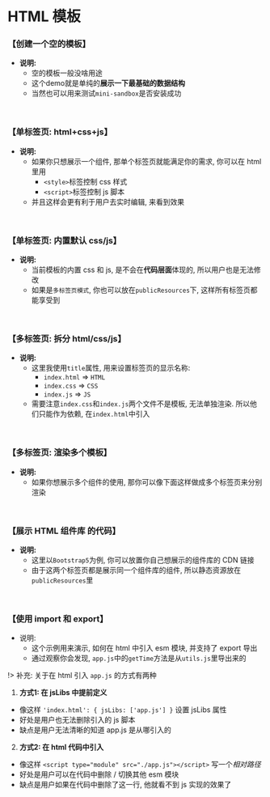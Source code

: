 
# HTML 模板

### 【创建一个空的模板】

- **说明:**
  - 空的模板一般没啥用途
  - 这个demo就是单纯的**展示一下最基础的数据结构**
  - 当然也可以用来测试`mini-sandbox`是否安装成功

<div id="sandbox-demo1"></div>

<!-- 
```html
<div id="sandbox-demo1"></div>

<script src="https://cdn.jsdelivr.net/npm/mini-sandbox@${version}"></script>
<script type="text/javascript">
  new MiniSandbox({
    el: '#sandbox-demo1',
    files: {
      'index.html': {}
    }
  })
</script>
```
 -->

<br />

### 【单标签页: html+css+js】

- **说明:**
  - 如果你只想展示一个组件, 那单个标签页就能满足你的需求, 你可以在 html 里用
    - `<style>`标签控制 css 样式
    - `<script>`标签控制 js 脚本
  - 并且这样会更有利于用户去实时编辑, 来看到效果

<div id="sandbox-demo2"></div>

<!-- 
```html
<div id="sandbox-demo2"></div>

<script src="https://cdn.jsdelivr.net/npm/mini-sandbox@${version}"></script>
<script type="text/javascript">
  new MiniSandbox({
    el: '#sandbox-demo2',
    files: {
      'index.html': {
        defaultValue: `<style>
  button {
    color: red;
  }
</style>

<button>测试</button>

<script>
  const btn = document.querySelector('button')
  btn.addEventListener('click', () => {
    alert('click 事件')
  })
<\/script>`
      }
    },
    defaultConfig: {
      height: '350px',
    }
  })
</script>
```
 -->

<br />

### 【单标签页: 内置默认 css/js】

- **说明:**
  - 当前模板的内置 css 和 js, 是不会在**代码层面**体现的, 所以用户也是无法修改
  - 如果是`多标签页模式`, 你也可以放在`publicResources`下, 这样所有标签页都能享受到

<div id="sandbox-demo3"></div>

<!-- 
```html
<div id="sandbox-demo3"></div>

<script src="https://cdn.jsdelivr.net/npm/mini-sandbox@${version}"></script>
<script type="text/javascript">
  new MiniSandbox({
    el: '#sandbox-demo3',
    files: {
      'index.html': {
        defaultValue: '<div class="box">这是一个盒子</div>',
        css: `
          .box {
            width: 100px;
            height: 100px;
            background: #ccc;
          }
        `,
        js: `
          const box = document.querySelector('.box')
          box.addEventListener('click', e => {
            console.log(e)
            alert('嘿嘿😋')
          })
        `
      }
    }
  })
</script>
```
 -->

<br />

### 【多标签页: 拆分 html/css/js】

- **说明:**
  - 这里我使用`title`属性, 用来设置标签页的显示名称:
    - `index.html` => `HTML`
    - `index.css` => `CSS`
    - `index.js` => `JS`
  - 需要注意`index.css`和`index.js`两个文件不是模板, 无法单独渲染. 所以他们只能作为依赖, 在`index.html`中引入


<div id="sandbox-demo4"></div>

<!-- 
```html
<div id="sandbox-demo4"></div>

<script src="https://cdn.jsdelivr.net/npm/mini-sandbox@${version}"></script>
<script type="text/javascript">
  new MiniSandbox({
    el: '#sandbox-demo4',
    files: {
      'index.html': {
        title: 'HTML',
        defaultValue: `<button>点击</button>`,
        cssLibs: ['index.css'],
        jsLibs: ['index.js'],
      },
      'index.css': {
        title: 'CSS',
        defaultValue: "button {\n  width: 100%;\n}\n"
      },
      'index.js': {
        title: 'JS',
        defaultValue: "const btn = document.querySelector('button')\nbtn.addEventListener('click', () => {\n  alert('这是一个按钮')\n})\n"
      }
    }
  })
</script>
```
 -->

<br />

### 【多标签页: 渲染多个模板】

- **说明:**
  - 如果你想展示多个组件的使用, 那你可以像下面这样做成多个标签页来分别渲染

<div id="sandbox-demo5"></div>

<!-- 
```html
<div id="sandbox-demo5"></div>

<script src="https://cdn.jsdelivr.net/npm/mini-sandbox@${version}"></script>
<script type="text/javascript">
  new MiniSandbox({
    el: '#sandbox-demo5',
    files: {
      'h1': {
        defaultValue: `
<h1>H1</h1>
<h2>H2</h2>
<h3>H3</h3>
<h4>H4</h4>
<h5>H5</h5>
<h6>H6</h6>`
      },
      'button': {
        defaultValue: `
<button onclick="alert('你好')">鼠标单击</button>
<button ondblclick="alert('嗨!~')">鼠标双击</button>`
      }
    },
    defaultConfig: {
      height: '350px'
    }
  })
</script>
```
 -->

<br />


### 【展示 HTML 组件库 的代码】

- **说明:**
  - 这里以`Bootstrap5`为例, 你可以放置你自己想展示的组件库的 CDN 链接
  - 由于这两个标签页都是展示同一个组件库的组件, 所以静态资源放在`publicResources`里

<div id="sandbox-demo6"></div>

<!-- 
```html
<div id="sandbox-demo6"></div>

<script src="https://cdn.jsdelivr.net/npm/mini-sandbox@${version}"></script>
<script type="text/javascript">
  new MiniSandbox({
    el: '#sandbox-demo6',
    files: {
      'Buttons': {
        defaultValue: `
<button type="button" class="btn btn-primary">Primary</button>
<button type="button" class="btn btn-success">Success</button>
<button type="button" class="btn btn-danger">Danger</button>
<button type="button" class="btn btn-warning">Warning</button>`,
      },
      'Alert': {
        defaultValue: `
<div class="alert alert-primary" role="alert">
  消息
</div>
<div class="alert alert-success" role="alert">
  成功
</div>
<div class="alert alert-danger" role="alert">
  错误
</div>`
      }
    },
    publicResources: {
      css: 'body { margin: 10px }',
      cssLibs: ['https://cdn.jsdelivr.net/npm/bootstrap@5.1.3/dist/css/bootstrap.min.css'],
      jsLibs: ['https://cdn.jsdelivr.net/npm/bootstrap@5.1.3/dist/js/bootstrap.bundle.min.js'],
    }
  })
</script>
```
 -->

<br />

### 【使用 import 和 export】

- 说明:
  - 这个示例用来演示, 如何在 html 中引入 esm 模块, 并支持了 export 导出
  - 通过观察你会发现, `app.js`中的`getTime`方法是从`utils.js`里导出来的

!> 补充: 关于在 html 引入 `app.js` 的方式有两种

1. **方式1: 在 jsLibs 中提前定义**
  - 像这样 `'index.html': { jsLibs: ['app.js'] }` 设置 jsLibs 属性
  - 好处是用户也无法删除引入的 js 脚本
  - 缺点是用户无法清晰的知道 app.js 是从哪引入的

2. **方式2: 在 html 代码中引入**
  - 像这样 `<script type="module" src="./app.js"></script>` 写一个*相对路径*
  - 好处是用户可以在代码中删除 / 切换其他 esm 模块
  - 缺点是用户如果在代码中删除了这一行, 他就看不到 js 实现的效果了

<div id="sandbox-demo7"></div>

<!-- 
```html
<div id="sandbox-demo7"></div>

<script src="https://cdn.jsdelivr.net/npm/mini-sandbox@${version}"></script>
<script type="text/javascript">
  new MiniSandbox({
    el: '#sandbox-demo7',
    files: {
        'index.html': {
          defaultValue: `<style>
  h3 {
    text-align: center;
  }
</style>

<h3 class="box"></h3>

<script type="module" src="./app.js"><\/script>`,
        },
        'app.js': {
          module: 'esm',
          defaultValue: `import { getTime } from './utils.js'

const dom = document.querySelector('.box')
setInterval(() => {
  dom.innerHTML = '当前时间: ' + getTime()
}, 1000 / 60)`
        },
        'utils.js': {
          module: 'esm',
          defaultValue: `const fill = str => ('0' + str).slice(-2)

export const getTime = (x, y) => {
  const dt = new Date()
  const h = dt.getHours()
  const m = dt.getMinutes()
  const s = dt.getSeconds()
  return \`\${fill(h)}\:\${fill(m)}:\${fill(s)}\`
}`
      }
    },
  })
</script>
```
 -->
